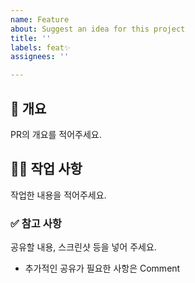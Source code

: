 ```yaml
---
name: Feature
about: Suggest an idea for this project
title: ''
labels: feat✨
assignees: ''

---
```


## 📌 개요

PR의 개요를 적어주세요.

## 👩‍💻 작업 사항

작업한 내용을 적어주세요.

### ✅ 참고 사항

공유할 내용, 스크린샷 등을 넣어 주세요.

* 추가적인 공유가 필요한 사항은 Comment
